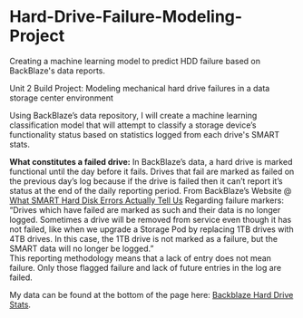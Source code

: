 # Hard-Drive-Failure-Modeling-Project
Creating a machine learning model to predict HDD failure based on BackBlaze's data reports.  

Unit 2 Build Project: Modeling mechanical hard drive failures in a data storage center environment  


Using BackBlaze’s data repository, I will create a machine learning classification model that will attempt to classify a storage device’s functionality status based on statistics logged from each drive's SMART stats.

**What constitutes a failed drive:**
In BackBlaze’s data, a hard drive is marked functional until the day before it fails. Drives that fail are marked as failed on the previous day’s log because if the drive is failed then it can’t report it’s status at the end of the daily reporting period. From BackBlaze’s Website @ [What SMART Hard Disk Errors Actually Tell Us](https://www.backblaze.com/blog/what-smart-stats-indicate-hard-drive-failures/) Regarding failure markers: 
        “Drives which have failed are marked as such and their data is no longer logged. Sometimes a drive will be removed from service even though it has not failed, like when we upgrade a Storage Pod by replacing 1TB drives with 4TB drives. In this case, the 1TB drive is not marked as a failure, but the SMART data will no longer be logged.”  
This reporting methodology means that a lack of entry does not mean failure. Only those flagged failure and lack of future entries in the log are failed.  

My data can be found at the bottom of the page here: [Backblaze Hard Drive Stats](https://www.backblaze.com/b2/hard-drive-test-data.html).




